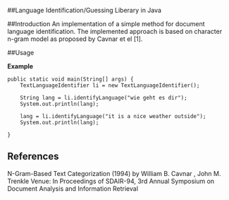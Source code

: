 ##Language Identification/Guessing Liberary in Java

##Introduction
An implementation of a simple method for document language identification. The implemented approach is based on character n-gram model as proposed by Cavnar et el [1]. 

##Usage

**Example**

	public static void main(String[] args) {
		TextLanguageIdentifier li = new TextLanguageIdentifier();
		
		String lang = li.identifyLanguage("wie geht es dir");
		System.out.println(lang);
		
		lang = li.identifyLanguage("it is a nice weather outside");
		System.out.println(lang);
		
	}



## References
N-Gram-Based Text Categorization (1994) by William B. Cavnar , John M. Trenkle Venue:	In Proceedings of SDAIR-94, 3rd Annual Symposium on Document Analysis and Information Retrieval
